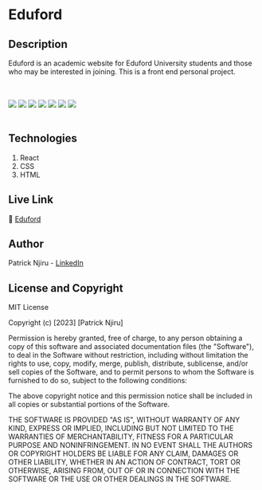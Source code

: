 # Eduford

## Description
Eduford is an academic website for Eduford University students and those who may be interested in joining. This is a front end personal project.

<br><br>
<img src="https://i.ibb.co/xXs335B/Screenshot-from-2023-05-22-02-57-39.png" border="0">
<img src="https://i.ibb.co/ygZstpP/Screenshot-from-2023-05-25-11-35-28.png" border="0">
<img src="https://i.ibb.co/7GZtVLs/Screenshot-from-2023-05-22-03-06-16.png" border="0">
<img src="https://i.ibb.co/MPZkvkW/Screenshot-from-2023-05-25-11-29-47.png" border="0">
<img src="https://i.ibb.co/wp1tTB0/Screenshot-from-2023-05-22-02-59-20.png" border="0">
<img src="https://i.ibb.co/QK7x4gZ/Screenshot-from-2023-05-22-02-58-30.png" border="0">
<img src="https://i.ibb.co/rtT75RC/Screenshot-from-2023-05-22-02-58-20.png" border="0">
<br><br>

## Technologies

1. React
2. CSS
3. HTML

## Live Link
🔗 <a href='https://edu4d.netlify.app'> Eduford </a>

## Author
Patrick Njiru - <a href='https://www.linkedin.com/in/patrick-njiru-7569241ba'> LinkedIn</a>

## License and Copyright

MIT License

Copyright (c) [2023] [Patrick Njiru]

Permission is hereby granted, free of charge, to any person obtaining a copy
of this software and associated documentation files (the "Software"), to deal
in the Software without restriction, including without limitation the rights
to use, copy, modify, merge, publish, distribute, sublicense, and/or sell
copies of the Software, and to permit persons to whom the Software is
furnished to do so, subject to the following conditions:

The above copyright notice and this permission notice shall be included in all
copies or substantial portions of the Software.

THE SOFTWARE IS PROVIDED "AS IS", WITHOUT WARRANTY OF ANY KIND, EXPRESS OR
IMPLIED, INCLUDING BUT NOT LIMITED TO THE WARRANTIES OF MERCHANTABILITY,
FITNESS FOR A PARTICULAR PURPOSE AND NONINFRINGEMENT. IN NO EVENT SHALL THE
AUTHORS OR COPYRIGHT HOLDERS BE LIABLE FOR ANY CLAIM, DAMAGES OR OTHER
LIABILITY, WHETHER IN AN ACTION OF CONTRACT, TORT OR OTHERWISE, ARISING FROM,
OUT OF OR IN CONNECTION WITH THE SOFTWARE OR THE USE OR OTHER DEALINGS IN THE
SOFTWARE.
